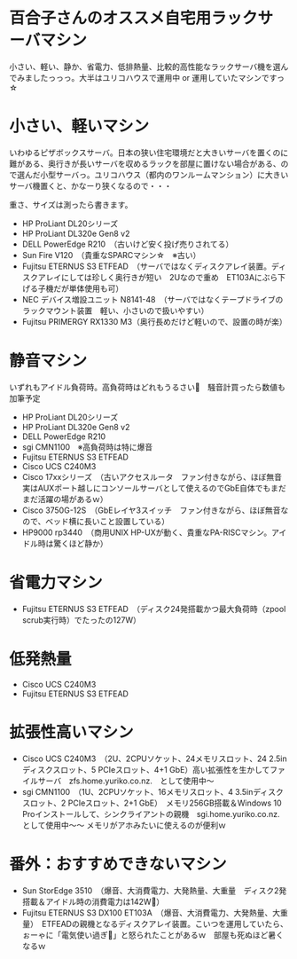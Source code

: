 # 百合子さんのオススメ自宅用ラックサーバマシン
小さい、軽い、静か、省電力、低排熱量、比較的高性能なラックサーバ機を選んでみましたっっっ。大半はユリコハウスで運用中 or 運用していたマシンですっ☆

# 小さい、軽いマシン
いわゆるピザボックスサーバ。日本の狭い住宅環境だと大きいサーバを置くのに難がある、奥行きが長いサーバを収めるラックを部屋に置けない場合がある、ので選んだ小型サーバっ。ユリコハウス（都内のワンルームマンション）に大きいサーバ機置くと、かなーり狭くなるので・・・

重さ、サイズは測ったら書きます。

* HP ProLiant DL20シリーズ
* HP ProLiant DL320e Gen8 v2
* DELL PowerEdge R210　（古いけど安く投げ売りされてる）
* Sun Fire V120　（貴重なSPARCマシン☆　※古い）
* Fujitsu ETERNUS S3 ETFEAD　（サーバではなくディスクアレイ装置。ディスクアレイにしては珍しく奥行きが短い　2Uなので重め　ET103Aにぶら下げる子機だが単体使用も可）
* NEC デバイス増設ユニット N8141-48　（サーバではなくテープドライブのラックマウント装置　軽い、小さいので扱いやすい）
* Fujitsu PRIMERGY RX1330 M3（奥行長めだけど軽いので、設置の時が楽）

# 静音マシン
いずれもアイドル負荷時。高負荷時はどれもうるさい💢　騒音計買ったら数値も加筆予定

* HP ProLiant DL20シリーズ
* HP ProLiant DL320e Gen8 v2
* DELL PowerEdge R210
* sgi CMN1100　※高負荷時は特に爆音
* Fujitsu ETERNUS S3 ETFEAD
* Cisco UCS C240M3
* Cisco 17xxシリーズ　（古いアクセスルータ　ファン付きながら、ほぼ無音　実はAUXポート越しにコンソールサーバとして使えるのでGbE自体でもまだまだ活躍の場があるｗ）
* Cisco 3750G-12S　（GbEレイヤ3スイッチ　ファン付きながら、ほぼ無音なので、ベッド横に長いこと設置している）
* HP9000 rp3440　（商用UNIX HP-UXが動く、貴重なPA-RISCマシン。アイドル時は驚くほど静か）

# 省電力マシン
* Fujitsu ETERNUS S3 ETFEAD　（ディスク24発搭載かつ最大負荷時（zpool scrub実行時）でたったの127W）

# 低発熱量
* Cisco UCS C240M3
* Fujitsu ETERNUS S3 ETFEAD

# 拡張性高いマシン
* Cisco UCS C240M3　（2U、2CPUソケット、24メモリスロット、24 2.5inディスクスロット、5 PCIeスロット、4+1 GbE）高い拡張性を生かしてファイルサーバ　zfs.home.yuriko.co.nz.　として使用中～
* sgi CMN1100　（1U、2CPUソケット、16メモリスロット、4 3.5inディスクスロット、2 PCIeスロット、2+1 GbE）　メモリ256GB搭載＆Windows 10 Proインストールして、シンクライアントの親機　sgi.home.yuriko.co.nz.　として使用中～～ メモリがアホみたいに使えるのが便利ｗ

# 番外：おすすめできないマシン
* Sun StorEdge 3510　（爆音、大消費電力、大発熱量、大重量　ディスク2発搭載＆アイドル時の消費電力は142W💢）
* Fujitsu ETERNUS S3 DX100 ET103A　（爆音、大消費電力、大発熱量、大重量）　ETFEADの親機となるディスクアレイ装置。こいつを運用していたら、ぉーゃに「電気使い過ぎ💢」と怒られたことがあるｗ　部屋も死ぬほど暑くなるｗ
